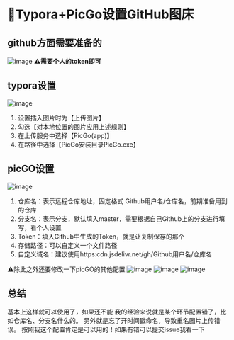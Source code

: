 # :eyes:Typora+PicGo设置GitHub图床

## github方面需要准备的

![image](https://user-images.githubusercontent.com/49615454/165659858-c5a0a10d-a602-4257-b555-9ecbc2519cef.png)
:warning:**需要个人的token即可**

## typora设置
![image](https://user-images.githubusercontent.com/49615454/165659960-82202c37-1cbc-41a7-a585-19b2577b66f3.png)
1. 设置插入图片时为【上传图片】
2. 勾选【对本地位置的图片应用上述规则】
3. 在上传服务中选择【PicGo(app)】
4. 在路径中选择【PicGo安装目录PicGo.exe】

## picGO设置
![image](https://user-images.githubusercontent.com/49615454/165660142-f7af9845-5410-4206-b3c9-7786c9a5daaa.png)
1. 仓库名：表示远程仓库地址，固定格式 Github用户名/仓库名，前期准备用到的仓库
2. 分支名：表示分支，默认填入master，需要根据自己Github上的分支进行填写，看个人设置
3. Token：填入Github中生成的Token，就是让复制保存的那个
4. 存储路径：可以自定义一个文件路径
5. 自定义域名：建议使用https:cdn.jsdelivr.net/gh/Github用户名/仓库名

:warning:除此之外还要修改一下picGO的其他配置
![image](https://user-images.githubusercontent.com/49615454/165660392-05fff7a9-8b60-4319-91ac-cb9e39437157.png)
![image](https://user-images.githubusercontent.com/49615454/165660401-0f0f7d9e-b693-4628-982b-fc86ae5cd918.png)
![image](https://user-images.githubusercontent.com/49615454/165660416-c1a48042-6c6a-46ed-98ef-048df6451648.png)

## 总结
基本上这样就可以使用了，如果还不能 我的经验来说就是某个环节配置错了，比如仓库名、分支名什么的。
另外就是忘了开时间戳命名，导致重名图片上传错误。
按照我这个配置肯定是可以用的！如果有错可以提交issue我看一下
